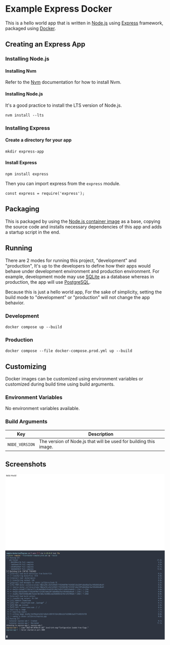 # Example Express Docker

This is a hello world app that is written in [Node.js](https://nodejs.org/) using [Express](https://expressjs.com/) framework, packaged using [Docker](https://www.docker.com/).

## Creating an Express App

### Installing Node.js

#### Installing Nvm

Refer to the [Nvm](https://github.com/nvm-sh/nvm#install--update-script) documentation for how to install Nvm.

#### Installing Node.js

It's a good practice to install the LTS version of Node.js.

```
nvm install --lts
```

### Installing Express

#### Create a directory for your app

```
mkdir express-app
```

#### Install Express

```
npm install express
```

Then you can import express from the `express` module.

```
const express = require('express');
```

## Packaging

This is packaged by using the [Node.js container image](https://hub.docker.com/_/node) as a base, copying the source code and installs necessary dependencies of this app and adds a startup script in the end.

## Running

There are 2 modes for running this project, "development" and "production", It's up to the developers to define how their apps would behave under development environment and production environment. For example, development mode may use [SQLite](https://www.sqlite.org/) as a database whereas in production, the app will use [PostgreSQL](https://www.postgresql.org/).

Because this is just a hello world app, For the sake of simplicity, setting the build mode to "development" or "production" will not change the app behavior.

### Development

```
docker compose up --build
```

### Production

```
docker compose --file docker-compose.prod.yml up --build
```

## Customizing

Docker images can be customized using environment variables or customized during build time using build arguments.

### Environment Variables

No environment variables available.

### Build Arguments

| Key | Description |
| --- | --- |
| `NODE_VERSION` | The version of Node.js that will be used for building this image. |

## Screenshots

![Hello World](.assets/express_hello.png)
![Docker logs](.assets/express_logs.png)
